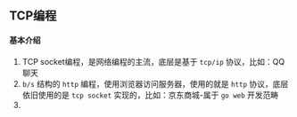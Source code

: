 ## TCP编程

#### 基本介绍

1. TCP socket编程，是网络编程的主流，底层是基于 `tcp/ip` 协议，比如：QQ聊天
2. `b/s` 结构的 `http` 编程，使用浏览器访问服务器，使用的就是 `http` 协议，底层依旧使用的是 `tcp socket` 实现的，比如：京东商城-属于 `go web` 开发范畴
3. 